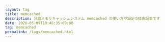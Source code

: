 ```yaml
---
layout: tag
title: memcached
description: 分散メモリキャッシュシステム memcached の使い方や設定の技術記事です。memcached を利用した開発メモをまとめました。
date: 2020-05-09T19:46:35+09:00
tag: memcached
permalink: /tags/memcached.html
---
```

